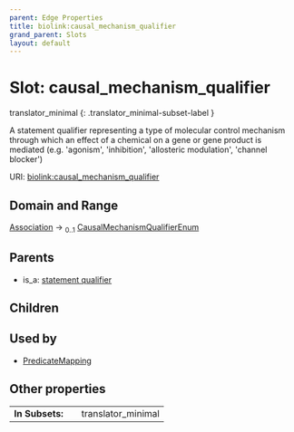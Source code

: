 ```yaml
---
parent: Edge Properties
title: biolink:causal_mechanism_qualifier
grand_parent: Slots
layout: default
---
```


# Slot: causal_mechanism_qualifier

translator_minimal
{: .translator_minimal-subset-label }


A statement qualifier representing a type of molecular control mechanism through which an effect of a chemical on a gene or gene product is mediated (e.g. 'agonism', 'inhibition', 'allosteric modulation', 'channel blocker')

URI: [biolink:causal_mechanism_qualifier](https://w3id.org/biolink/vocab/causal_mechanism_qualifier)

## Domain and Range

[Association](Association.md) ->  <sub>0..1</sub> [CausalMechanismQualifierEnum](CausalMechanismQualifierEnum.md)

## Parents

 *  is_a: [statement qualifier](statement_qualifier.md)

## Children


## Used by

 * [PredicateMapping](PredicateMapping.md)

## Other properties

|  |  |  |
| --- | --- | --- |
| **In Subsets:** | | translator_minimal |

